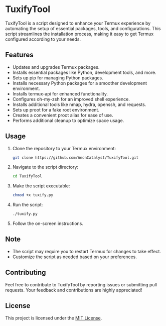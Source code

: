 # TuxifyTool

TuxifyTool is a script designed to enhance your Termux experience by automating the setup of essential packages, tools, and configurations. This script streamlines the installation process, making it easy to get Termux configured according to your needs.

## Features

- Updates and upgrades Termux packages.
- Installs essential packages like Python, development tools, and more.
- Sets up pip for managing Python packages.
- Installs necessary Python packages for a smoother development environment.
- Installs termux-api for enhanced functionality.
- Configures oh-my-zsh for an improved shell experience.
- Installs additional tools like nmap, hydra, openssh, and requests.
- Sets up proot for a fake root environment.
- Creates a convenient proot alias for ease of use.
- Performs additional cleanup to optimize space usage.

## Usage

1. Clone the repository to your Termux environment:

    ```bash
    git clone https://github.com/AnonCatalyst/TuxifyTool.git
    ```

2. Navigate to the script directory:

    ```bash
    cd TuxifyTool
    ```

3. Make the script executable:

    ```bash
    chmod +x tuxify.py
    ```

4. Run the script:

    ```bash
    ./tuxify.py
    ```

5. Follow the on-screen instructions.

## Note

- The script may require you to restart Termux for changes to take effect.
- Customize the script as needed based on your preferences.

## Contributing

Feel free to contribute to TuxifyTool by reporting issues or submitting pull requests. Your feedback and contributions are highly appreciated!

## License

This project is licensed under the [MIT License](LICENSE).
